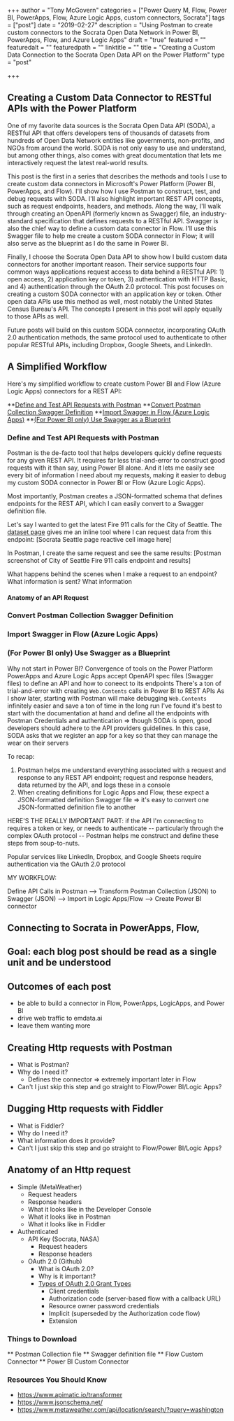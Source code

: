 +++
author = "Tony McGovern"
categories = ["Power Query M, Flow, Power BI, PowerApps, Flow, Azure Logic Apps, custom connectors, Socrata"]
tags = ["post"]
date = "2019-02-27"
description = "Using Postman to create custom connectors to the Socrata Open Data Network in Power BI, PowerApps, Flow, and Azure Logic Apps"
draft = "true"
featured = ""
featuredalt = ""
featuredpath = ""
linktitle = ""
title = "Creating a Custom Data Connection to the Socrata Open Data API on the Power Platform"
type = "post"

+++

## Creating a Custom Data Connector to RESTful APIs with the Power Platform
One of my favorite data sources is the Socrata Open Data API (SODA), a RESTful API that offers developers tens of thousands of datasets from hundreds of Open Data Network entities like governments, non-profits, and NGOs from around the world. SODA is not only easy to use and understand, but among other things, also comes with great documentation that lets me interactively request the latest real-world results.

This post is the first in a series that describes the methods and tools I use to create custom data connectors in Microsoft's Power Platform (Power BI, PowerApps, and Flow). I'll show how I use Postman to construct, test, and debug requests with SODA. I'll also highlight important REST API concepts, such as request endpoints, headers, and methods. Along the way, I'll walk through creating an OpenAPI (formerly known as Swagger) file, an industry-standard specification that defines requests to a RESTful API. Swagger is also the chief way to define a custom data connector in Flow. I'll use this Swagger file to help me create a custom SODA connector in Flow; it will also serve as the blueprint as I do the same in Power BI.

Finally, I choose the Socrata Open Data API to show how I build custom data connectors for another important reason. Their service supports four common ways applications request access to data behind a RESTful API: 1) open access, 2) application key or token, 3) authentication with HTTP Basic, and 4) authentication through the OAuth 2.0 protocol. This post focuses on creating a custom SODA connector with an application key or token. Other open data APIs use this method as well, most notably the United States Census Bureau's API. The concepts I present in this post will apply equally to those APIs as well.

Future posts will build on this custom SODA connector, incorporating OAuth 2.0 authentication methods, the same protocol used to authenticate to other popular RESTful APIs, including Dropbox, Google Sheets, and LinkedIn.

## A Simplified Workflow
Here's my simplified workflow to create custom Power BI and Flow (Azure Logic Apps) connectors for a REST API:

**[Define and Test API Requests with Postman](#define-and-test-api-requests-with-postman)
**[Convert Postman Collection Swagger Definition](#convert-postman-collection-swagger-definition)
**[Import Swagger in Flow (Azure Logic Apps)](#import-swagger-in-flow-(azure-logic-apps))
**[(For Power BI only) Use Swagger as a Blueprint](#(for-power-bi-only)-use-swagger-as-a-blueprint)

### Define and Test API Requests with Postman
Postman is the de-facto tool that helps developers quickly define requests for any given REST API. It requires far less trial-and-error to construct good requests with it than say, using Power BI alone. And it lets me easily see every bit of information I need about my requests, making it easier to debug my custom SODA connector in Power BI or Flow (Azure Logic Apps).

Most importantly, Postman creates a JSON-formatted schema that defines endpoints for the REST API, which I can easily convert to a Swagger definition file.

Let's say I wanted to get the latest Fire 911 calls for the City of Seattle. The [dataset page](https://dev.socrata.com/foundry/data.seattle.gov/grwu-wqtk) gives me an inline tool where I can request data from this endpoint:
[Socrata Seattle page reactive cell image here]

In Postman, I create the same request and see the same results:
[Postman screenshot of City of Seattle Fire 911 calls endpoint and results]

What happens behind the scenes when I make a request to an endpoint? What information is sent? What information 

#### Anatomy of an API Request


### Convert Postman Collection Swagger Definition

### Import Swagger in Flow (Azure Logic Apps)

### (For Power BI only) Use Swagger as a Blueprint

Why not start in Power BI?
Convergence of tools on the Power Platform
PowerApps and Azure Logic Apps accept OpenAPI spec files (Swagger files) to define an API and how to coneect to its endpoints
There's a ton of trial-and-error with creating `Web.Contents` calls in Power BI to REST APIs
As I show later, starting with Postman will make debugging `Web.Contents` infinitely easier and save a ton of time in the long run
I've found it's best to start with the documentation at hand and define all the endpoints with Postman
Credentials and authentication => though SODA is open, good developers should adhere to the API providers guidelines. In this case, SODA asks that we register an app for a key so that they can manage the wear on their servers


To recap:
1. Postman helps me understand everything associated with a request and response to any REST API endpoint; request and response headers, data returned by the API, and logs these in a console
2. When creating definitions for Logic Apps and Flow, these expect a JSON-formatted definition Swagger file => it's easy to convert one JSON-formatted definition file to another

HERE'S THE REALLY IMPORTANT PART: if the API I'm connecting to requires a token or key, or needs to authenticate -- particularly through the complex OAuth protocol -- Postman helps me construct and define these steps from soup-to-nuts.

Popular services like LinkedIn, Dropbox, and Google Sheets require authentication via the OAuth 2.0 protocol

MY WORKFLOW:

Define API Calls in Postman --> Transform Postman Collection (JSON) to Swagger (JSON) 
                                                                                      --> Import in Logic Apps/Flow
                                                                                      --> Create Power BI connector


## Connecting to Socrata in PowerApps, Flow, 

## Goal: each blog post should be read as a single unit and be understood

## Outcomes of each post

+ be able to build a connector in Flow, PowerApps, LogicApps, and Power BI
+ drive web traffic to emdata.ai
+ leave them wanting more

## Creating Http requests with Postman

+ What is Postman?
+ Why do I need it?
  + Defines the connector => extremely important later in Flow
+ Can't I just skip this step and go straight to Flow/Power BI/Logic Apps?

## Dugging Http requests with Fiddler

+ What is Fiddler?
+ Why do I need it?
+ What information does it provide?
+ Can't I just skip this step and go straight to Flow/Power BI/Logic Apps?

## Anatomy of an Http request

+ Simple (MetaWeather)
  + Request headers
  + Response headers
  + What it looks like in the Developer Console
  + What it looks like in Postman
  + What it looks like in Fiddler
+ Authenticated
  + API Key (Socrata, NASA)
    + Request headers
    + Response headers
  + OAuth 2.0 (Github)
    + What is OAuth 2.0?
    + Why is it important?
    + [Types of OAuth 2.0 Grant Types](https://auth0.com/docs/api-auth/which-oauth-flow-to-use)
      + Client credentials
      + Authorization code (server-based flow with a callback URL)
      + Resource owner password credentials
      + Implicit (superseded by the Authorization code flow)
      + Extension

### Things to Download
** Postman Collection file
** Swagger definition file
** Flow Custom Connector
** Power BI Custom Connector

### Resources You Should Know
+ <https://www.apimatic.io/transformer>
+ <https://www.jsonschema.net/>
+ <https://www.metaweather.com/api/location/search/?query=washington>
